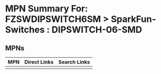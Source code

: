 



# MPN Summary For: FZSWDIPSWITCH6SM > SparkFun-Switches : DIPSWITCH-06-SMD

## MPNs
  

|MPN|Direct Links|Search Links|
| :--- | :--- | :--- |
||||
